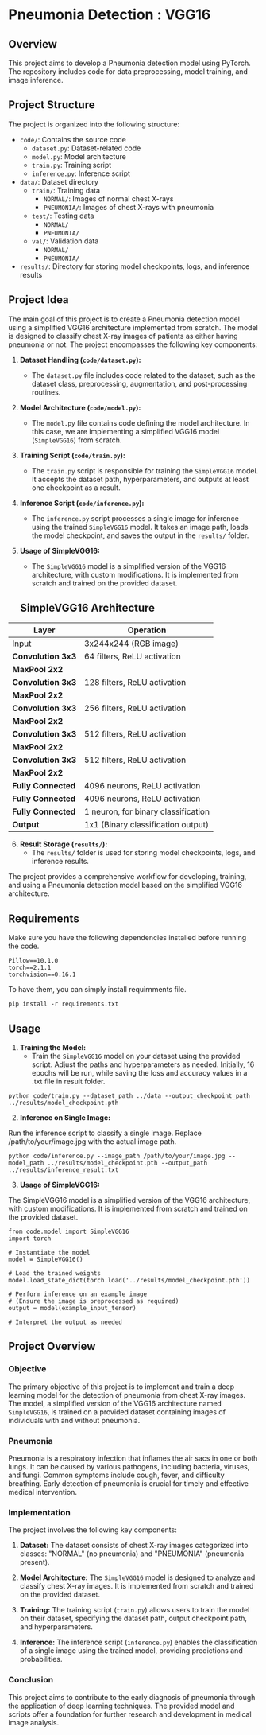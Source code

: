 # Pneumonia Detection : VGG16
## Overview
This project aims to develop a Pneumonia detection model using PyTorch. The repository includes code for data preprocessing, model training, and image inference.

## Project Structure
The project is organized into the following structure:

- `code/`: Contains the source code
  - `dataset.py`: Dataset-related code
  - `model.py`: Model architecture
  - `train.py`: Training script
  - `inference.py`: Inference script
- `data/`: Dataset directory
  - `train/`: Training data
    - `NORMAL/`: Images of normal chest X-rays
    - `PNEUMONIA/`: Images of chest X-rays with pneumonia
  - `test/`: Testing data
    - `NORMAL/`
    - `PNEUMONIA/`
  - `val/`: Validation data
    - `NORMAL/`
    - `PNEUMONIA/`
- `results/`: Directory for storing model checkpoints, logs, and inference results

## Project Idea
The main goal of this project is to create a Pneumonia detection model using a simplified VGG16 architecture implemented from scratch. The model is designed to classify chest X-ray images of patients as either having pneumonia or not. The project encompasses the following key components:

1. **Dataset Handling (`code/dataset.py`):**
   - The `dataset.py` file includes code related to the dataset, such as the dataset class, preprocessing, augmentation, and post-processing routines.

2. **Model Architecture (`code/model.py`):**
   - The `model.py` file contains code defining the model architecture. In this case, we are implementing a simplified VGG16 model (`SimpleVGG16`) from scratch.

3. **Training Script (`code/train.py`):**
   - The `train.py` script is responsible for training the `SimpleVGG16` model. It accepts the dataset path, hyperparameters, and outputs at least one checkpoint as a result.

4. **Inference Script (`code/inference.py`):**
   - The `inference.py` script processes a single image for inference using the trained `SimpleVGG16` model. It takes an image path, loads the model checkpoint, and saves the output in the `results/` folder.

5. **Usage of SimpleVGG16:**
   - The `SimpleVGG16` model is a simplified version of the VGG16 architecture, with custom modifications. It is implemented from scratch and trained on the provided dataset.
   
   ## SimpleVGG16 Architecture

| Layer             | Operation                                  |
|-------------------|--------------------------------------------|
| Input             | 3x244x244 (RGB image)                      |
| **Convolution 3x3**| 64 filters, ReLU activation                |
| **MaxPool 2x2**    |                                            |
| **Convolution 3x3**| 128 filters, ReLU activation               |
| **MaxPool 2x2**    |                                            |
| **Convolution 3x3**| 256 filters, ReLU activation               |
| **MaxPool 2x2**    |                                            |
| **Convolution 3x3**| 512 filters, ReLU activation               |
| **MaxPool 2x2**    |                                            |
| **Convolution 3x3**| 512 filters, ReLU activation               |
| **MaxPool 2x2**    |                                            |
| **Fully Connected**| 4096 neurons, ReLU activation              |
| **Fully Connected**| 4096 neurons, ReLU activation              |
| **Fully Connected**| 1 neuron, for binary classification        |
| **Output**        | 1x1 (Binary classification output)          |


6. **Result Storage (`results/`):**
   - The `results/` folder is used for storing model checkpoints, logs, and inference results.

The project provides a comprehensive workflow for developing, training, and using a Pneumonia detection model based on the simplified VGG16 architecture.


## Requirements

Make sure you have the following dependencies installed before running the code.
```{python}
Pillow==10.1.0
torch==2.1.1
torchvision==0.16.1
```

To have them, you can simply install requirnments file. 
```{python}
pip install -r requirements.txt
```


## Usage

1. **Training the Model:**
   - Train the `SimpleVGG16` model on your dataset using the provided script. Adjust the paths and hyperparameters as needed. Initially, 16 epochs will be run, while saving the loss and accuracy values in a .txt file in result folder. 

```{python}
python code/train.py --dataset_path ../data --output_checkpoint_path ../results/model_checkpoint.pth
```

2. **Inference on Single Image:**

Run the inference script to classify a single image. Replace /path/to/your/image.jpg with the actual image path.
```{python}
python code/inference.py --image_path /path/to/your/image.jpg --model_path ../results/model_checkpoint.pth --output_path ../results/inference_result.txt

```

3. **Usage of SimpleVGG16:**

The SimpleVGG16 model is a simplified version of the VGG16 architecture, with custom modifications. It is implemented from scratch and trained on the provided dataset.


```{python}
from code.model import SimpleVGG16
import torch

# Instantiate the model
model = SimpleVGG16()

# Load the trained weights
model.load_state_dict(torch.load('../results/model_checkpoint.pth'))

# Perform inference on an example image
# (Ensure the image is preprocessed as required)
output = model(example_input_tensor)

# Interpret the output as needed

```
## Project Overview

### Objective

The primary objective of this project is to implement and train a deep learning model for the detection of pneumonia from chest X-ray images. The model, a simplified version of the VGG16 architecture named `SimpleVGG16`, is trained on a provided dataset containing images of individuals with and without pneumonia.

### Pneumonia

Pneumonia is a respiratory infection that inflames the air sacs in one or both lungs. It can be caused by various pathogens, including bacteria, viruses, and fungi. Common symptoms include cough, fever, and difficulty breathing. Early detection of pneumonia is crucial for timely and effective medical intervention.

### Implementation

The project involves the following key components:

1. **Dataset:** The dataset consists of chest X-ray images categorized into classes: "NORMAL" (no pneumonia) and "PNEUMONIA" (pneumonia present).

2. **Model Architecture:** The `SimpleVGG16` model is designed to analyze and classify chest X-ray images. It is implemented from scratch and trained on the provided dataset.

3. **Training:** The training script (`train.py`) allows users to train the model on their dataset, specifying the dataset path, output checkpoint path, and hyperparameters.

4. **Inference:** The inference script (`inference.py`) enables the classification of a single image using the trained model, providing predictions and probabilities.

### Conclusion

This project aims to contribute to the early diagnosis of pneumonia through the application of deep learning techniques. The provided model and scripts offer a foundation for further research and development in medical image analysis.

